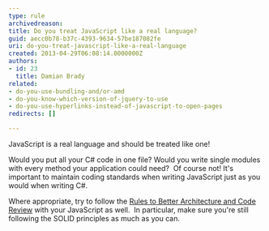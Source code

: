```yaml
---
type: rule
archivedreason: 
title: Do you treat JavaScript like a real language?
guid: aecc0b78-b37c-4393-9634-57be187082fe
uri: do-you-treat-javascript-like-a-real-language
created: 2013-04-29T06:08:14.0000000Z
authors:
- id: 23
  title: Damian Brady
related:
- do-you-use-bundling-and/or-amd
- do-you-know-which-version-of-jquery-to-use
- do-you-use-hyperlinks-instead-of-javascript-to-open-pages
redirects: []

---
```


JavaScript is a real language and should be treated like one! 
<!--endintro-->

Would you put all your C# code in one file? Would you write single modules with every method your application could need?  Of course not!
It's important to maintain coding standards when writing JavaScript just as you would when writing C#.


Where appropriate, try to follow the [Rules to Better Architecture and Code Review](/SoftwareDevelopment/RulestobetterArchitectureandCodeReview) with your JavaScript as well.  In particular, make sure you're still following the SOLID principles as much as you can.
